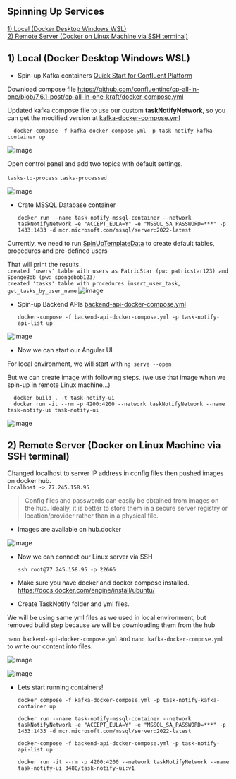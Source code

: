 ## Spinning Up Services

[1) Local (Docker Desktop Windows WSL)](#on-local)  
[2) Remote Server (Docker on Linux Machine via SSH terminal)](#on-server)

## <a id="on-local"></a>1) Local (Docker Desktop Windows WSL)
* Spin-up Kafka containers [Quick Start for Confluent Platform](https://docs.confluent.io/platform/current/platform-quickstart.html)  

Download compose file https://github.com/confluentinc/cp-all-in-one/blob/7.6.1-post/cp-all-in-one-kraft/docker-compose.yml  

Updated kafka compose file to use our custom **taskNotifyNetwork**, so you can get the modified version at [kafka-docker-compose.yml](https://github.com/atakanertrk/utility-nest/blob/main/TaskNotify/kafka-docker-compose.yml)  

      docker-compose -f kafka-docker-compose.yml -p task-notify-kafka-container up

![image](https://github.com/user-attachments/assets/074b153e-3b5d-4d2e-a8c4-b32ffac9558b)

Open control panel and add two topics with default settings.  

`tasks-to-process`
`tasks-processed` 

![image](https://github.com/user-attachments/assets/062fae7d-5530-4d9e-97e8-1d2458aaa1ad)

* Crate MSSQL Database container

      docker run --name task-notify-mssql-container --network taskNotifyNetwork -e "ACCEPT_EULA=Y" -e "MSSQL_SA_PASSWORD=***" -p 1433:1433 -d mcr.microsoft.com/mssql/server:2022-latest

Currently, we need to run [SpinUpTemplateData](https://github.com/atakanertrk/utility-nest/tree/main/TaskNotify/TaskNotifyBackend/SpinUpTemplateData) to create default tables, procedures and pre-defined users  

That will print the results.  
`created 'users' table with users as PatricStar (pw: patricstar123) and SpongeBob (pw: spongebob123)`  
`created 'tasks' table with procedures insert_user_task, get_tasks_by_user_name` 
![image](https://github.com/user-attachments/assets/a5ed0106-67b5-402f-8bb6-ccd1990537a8)

* Spin-up Backend APIs [backend-api-docker-compose.yml](https://github.com/atakanertrk/utility-nest/blob/main/TaskNotify/backend-api-docker-compose.yml)

      docker-compose -f backend-api-docker-compose.yml -p task-notify-api-list up

![image](https://github.com/user-attachments/assets/265ec4d0-af70-4db1-af34-b14e79f4164e)

* Now we can start our Angular UI
  
For local environment, we will start with `ng serve --open`  

But we can create image with following steps. (we use that image when we spin-up in remote Linux machine...)  
  
      docker build . -t task-notify-ui
      docker run -it --rm -p 4200:4200 --network taskNotifyNetwork --name task-notify-ui task-notify-ui

![image](https://github.com/user-attachments/assets/052b2583-c89e-42fa-bdd3-a767bb777e58)

## <a id="on-server"></a>2) Remote Server (Docker on Linux Machine via SSH terminal)  

Changed localhost to server IP address in config files then pushed images on docker hub.  
`localhost -> 77.245.158.95`  

> Config files and passwords can easily be obtained from images on the hub. Ideally, it is better to store them in a secure server registry or location/provider rather than in a physical file.

* Images are available on hub.docker

![image](https://github.com/user-attachments/assets/5795725a-9210-4271-906e-98a1f38f9856)

* Now we can connect our Linux server via SSH

      ssh root@77.245.158.95 -p 22666

* Make sure you have docker and docker compose installed. https://docs.docker.com/engine/install/ubuntu/

* Create TaskNotify folder and yml files.

We will be using same yml files as we used in local environment, but removed build step because we will be downloading them from the hub

`nano backend-api-docker-compose.yml` and `nano kafka-docker-compose.yml` to write our content into files. 

![image](https://github.com/user-attachments/assets/5a87efe5-d2f4-4ef9-a2c7-17497b1a80ef)

![image](https://github.com/user-attachments/assets/38333ac1-710f-4e24-a1eb-aba1c69024c5)

* Lets start running containers!

      docker compose -f kafka-docker-compose.yml -p task-notify-kafka-container up

      docker run --name task-notify-mssql-container --network taskNotifyNetwork -e "ACCEPT_EULA=Y" -e "MSSQL_SA_PASSWORD=***" -p 1433:1433 -d mcr.microsoft.com/mssql/server:2022-latest

      docker-compose -f backend-api-docker-compose.yml -p task-notify-api-list up

      docker run -it --rm -p 4200:4200 --network taskNotifyNetwork --name task-notify-ui 3480/task-notify-ui:v1
